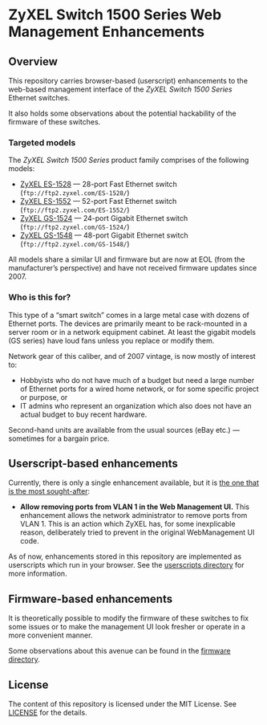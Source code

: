 # ZyXEL Switch 1500 Series Web Management Enhancements

## Overview

This repository carries browser-based (userscript) enhancements to the web-based management interface of the *ZyXEL Switch 1500 Series* Ethernet switches.

It also holds some observations about the potential hackability of the firmware of these switches.

### Targeted models

The *ZyXEL Switch 1500 Series* product family comprises of the following models:

- [ZyXEL ES-1528](https://www.zyxel.com/support/SupportLandingSR.shtml?c=gb&l=en&md=ES-1528) — 28-port Fast Ethernet switch (`ftp://ftp2.zyxel.com/ES-1528/`)
- [ZyXEL ES-1552](https://www.zyxel.com/support/SupportLandingSR.shtml?c=gb&l=en&md=ES-1552) — 52-port Fast Ethernet switch (`ftp://ftp2.zyxel.com/ES-1552/`)
- [ZyXEL GS-1524](https://www.zyxel.com/support/SupportLandingSR.shtml?c=gb&l=en&md=GS-1524) — 24-port Gigabit Ethernet switch (`ftp://ftp2.zyxel.com/GS-1524/`)
- [ZyXEL GS-1548](https://www.zyxel.com/support/SupportLandingSR.shtml?c=gb&l=en&md=GS-1548) — 48-port Gigabit Ethernet switch (`ftp://ftp2.zyxel.com/GS-1548/`)

All models share a similar UI and firmware but are now at EOL (from the manufacturer’s perspective) and have not received firmware updates since 2007.

### Who is this for?

This type of a “smart switch” comes in a large metal case with dozens of Ethernet ports. The devices are primarily meant to be rack-mounted in a server room or in a network equipment cabinet. At least the gigabit models (GS series) have loud fans unless you replace or modify them.

Network gear of this caliber, and of 2007 vintage, is now mostly of interest to:

- Hobbyists who do not have much of a budget but need a large number of Ethernet ports for a wired home network, or for some specific project or purpose, or
- IT admins who represent an organization which also does not have an actual budget to buy recent hardware.

Second-hand units are available from the usual sources (eBay etc.) — sometimes for a bargain price.

## Userscript-based enhancements

Currently, there is only a single enhancement available, but it is [the one that is the most sought-after](https://berry120.blogspot.com/2014/11/zyxel-es-1552-removing-ports-from.html):

- **Allow removing ports from VLAN 1 in the Web Management UI.** This enhancement allows the network administrator to remove ports from VLAN 1. This is an action which ZyXEL has, for some inexplicable reason, deliberately tried to prevent in the original WebManagement UI code.

As of now, enhancements stored in this repository are implemented as userscripts which run in your browser. See the [userscripts directory](userscripts/) for more information.

## Firmware-based enhancements

It is theoretically possible to modify the firmware of these switches to fix some issues or to make the management UI look fresher or operate in a more convenient manner.

Some observations about this avenue can be found in the [firmware directory](firmware/).

## License

The content of this repository is licensed under the MIT License. See [LICENSE](LICENSE) for the details.

